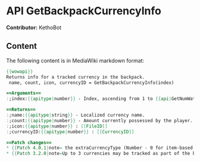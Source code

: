 # API GetBackpackCurrencyInfo

**Contributor:** KethoBot

## Content

The following content is in MediaWiki markdown format:

```mediawiki
{{wowapi}}
Returns info for a tracked currency in the backpack.
 name, count, icon, currencyID = GetBackpackCurrencyInfo(index)

==Arguments==
:;index:{{apitype|number}} - Index, ascending from 1 to {{api|GetNumWatchedTokens}}().

==Returns==
:;name:{{apitype|string}} - Localized currency name.
:;count:{{apitype|number}} - Amount currently possessed by the player.
:;icon:{{apitype|number}} : [[FileID]]
:;currencyID:{{apitype|number}} : [[CurrencyID]]

==Patch changes==
* {{Patch 4.0.1|note= the extraCurrencyType (Number - 0 for item-based currencies, 1 for arena points, 2 for honor points) is no longer provided.}}
* {{Patch 3.2.0|note=Up to 3 currencies may be tracked as part of the backpack display. The function does not raise errors on out of range indices.}}
```